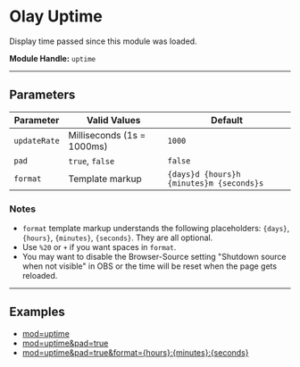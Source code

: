 # Olay Uptime

Display time passed since this module was loaded.

**Module Handle:** `uptime`

---

## Parameters

| Parameter    | Valid Values               | Default                                  |
|--------------|----------------------------|------------------------------------------|
| `updateRate` | Milliseconds (1s = 1000ms) | `1000`                                   |
| `pad`        | `true`, `false`            | `false`                                  |
| `format`     | Template markup            | `{days}d {hours}h {minutes}m {seconds}s` |

### Notes

- `format` template markup understands the following placeholders: `{days}`, `{hours}`, `{minutes}`, `{seconds}`. They are all optional.
- Use `%20` or `+` if you want spaces in `format`.
- You may want to disable the Browser-Source setting "Shutdown source when not visible" in OBS or the time will be reset when the page gets reloaded.

---

## Examples

- [mod=uptime](https://etrusci.org/tool/olay/?mod=uptime)
- [mod=uptime&pad=true](https://etrusci.org/tool/olay/?mod=uptime&pad=true)
- [mod=uptime&pad=true&format={hours}:{minutes}:{seconds}](https://etrusci.org/tool/olay/?mod=uptime&pad=true&format={hours}:{minutes}:{seconds})

